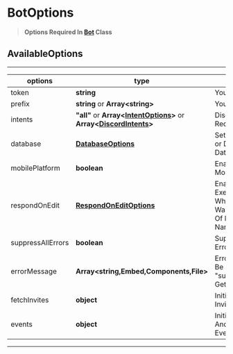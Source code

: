 # BotOptions 
> **Options Required In [Bot](../class/bot.md) Class**
## AvailableOptions 
---
|options|type|description|optional|usage|
|-------|----|-----------|--------|-----|
|token|**string**|Your Bot Token|false|`token:"Token"`|
|prefix|**string** or **Array\<string\>**| Your Bot Prefix(s)|false| `prefix:["."]` or `prefix:"."`|
|intents|**"all"** or **Array\<[IntentOptions](intentOptions.md)\>** or **Array\<[DiscordIntents](https://discord.com/developers/docs/topics/gateway#list-of-intents)\>**|Discord Intents Required By Bot|false|intents:"all" or `intents: ["guilds","guildMessages"]` or `intents: ["GUILDS","GUILD_MESSAGES"]`|
|database|**[DatabaseOptions](databaseOptions.md)**| Setup For Custom or Default Database |true|`database:{db:"default",tables:["main"],path:"./database/",promisify:false}`|
|mobilePlatform|**boolean**| Enable/Disable Mobile Presence |true|`mobilePlatform:true`|
|respondOnEdit| **[RespondOnEditOptions](respondOnEditOptions.md)**| Enables Bot To Execute Cmds When A Message Was Edited To one Of Bot's Command Name|true|`respondOnEdit:{command:true,alwaysExecute:false,nonPrefixed:false,timeLimit:60000}`|
| suppressAllErrors|**boolean**|Suppresses All Errors| true|`suppressAllErrors:false`|
|errorMessage | **Array\<string,Embed,Components,File\>**| Error Message To Be Sent When "suppressAllErrors" Gets Triggered|true|`errorMessage:["An Error Occurred"]`|
|fetchInvites |**object**|Initialises InviteSystem Class|true|`fetchInvites:{enabled:true,cacheInviters:false}`|
|events |**object**|Initialises Timeout And FuncTionError Event |true|`events:{timeout:true,functionError:true}`
---
